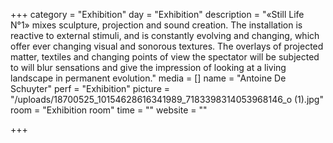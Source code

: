 +++
category = "Exhibition"
day = "Exhibition"
description = "«Still Life N°1» mixes sculpture, projection and sound creation. The installation is reactive to external stimuli, and is constantly evolving and changing, which offer ever changing visual and sonorous textures. The overlays of projected matter, textiles and changing points of view the spectator will be subjected to will blur sensations and give the impression of looking at a living landscape in permanent evolution."
media = []
name = "Antoine De Schuyter"
perf = "Exhibition"
picture = "/uploads/18700525_10154628616341989_7183398314053968146_o (1).jpg"
room = "Exhibition room"
time = ""
website = ""

+++
